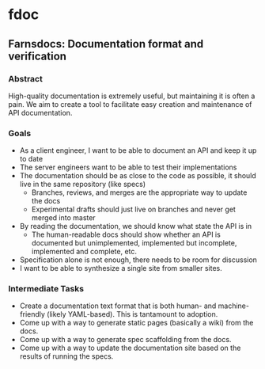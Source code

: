 # fdoc
## Farnsdocs: Documentation format and verification

### Abstract

High-quality documentation is extremely useful, but maintaining it is often a pain. We aim to create a tool to facilitate easy creation and maintenance of API documentation.

### Goals

 - As a client engineer, I want to be able to document an API and keep it up to date
 - The server engineers want to be able to test their implementations
 - The documentation should be as close to the code as possible, it should live in the same repository (like specs)
   - Branches, reviews, and merges are the appropriate way to update the docs
   - Experimental drafts should just live on branches and never get merged into master
 - By reading the documentation, we should know what state the API is in
   - The human-readable docs should show whether an API is documented but unimplemented, implemented but incomplete, implemented and complete, etc.
 - Specification alone is not enough, there needs to be room for discussion
 - I want to be able to synthesize a single site from smaller sites. 

### Intermediate Tasks

 - Create a documentation text format that is both human- and machine-friendly (likely YAML-based). This is tantamount to adoption.
 - Come up with a way to generate static pages (basically a wiki) from the docs.
 - Come up with a way to generate spec scaffolding from the docs.
 - Come up with a way to update the documentation site based on the results of running the specs.
